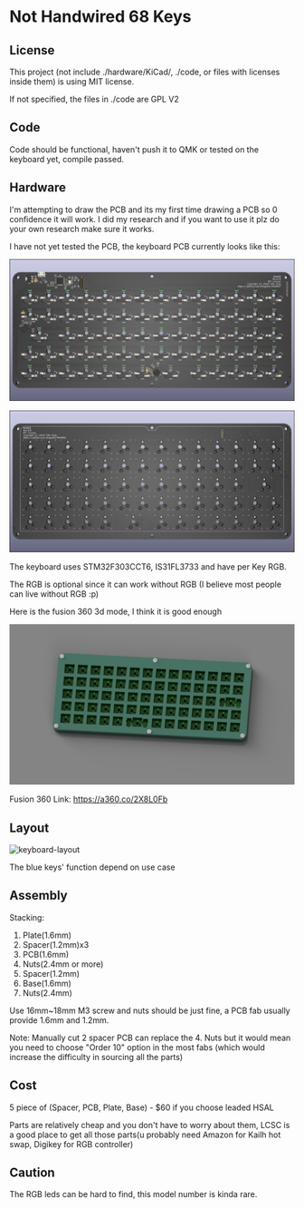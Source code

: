 # Not Handwired 68 Keys

## License

This project (not include ./hardware/KiCad/, ./code, or files with licenses inside them) is using MIT license.

If not specified, the files in ./code are GPL V2

## Code

Code should be functional, haven't push it to QMK or tested on the keyboard yet, compile passed.

## Hardware

I'm attempting to draw the PCB and its my first time drawing a PCB so 0 confidence it will work. I did my research and if you want to use it plz do your own research make sure it works.

I have not yet tested the PCB, the keyboard PCB currently looks like this:

![PCB_Front](./picture/PCB_Front.png)


![PCB_Back](./picture/PCB_back.png)

The keyboard uses STM32F303CCT6, IS31FL3733 and have per Key RGB. 

The RGB is optional since it can work without RGB (I believe most people can live without RGB :p)

Here is the fusion 360 3d mode, I think it is good enough

![PCB_Front](.\picture\Assembly.png)

Fusion 360 Link: https://a360.co/2X8L0Fb

## Layout

![keyboard-layout](./picture/keyboard-layout.png)

The blue keys' function depend on use case

## Assembly

Stacking: 

1. Plate(1.6mm)
2. Spacer(1.2mm)x3
3. PCB(1.6mm)
4. Nuts(2.4mm or more)
5. Spacer(1.2mm)
6. Base(1.6mm)
7. Nuts(2.4mm)

Use 16mm~18mm M3 screw and nuts should be just fine, a PCB fab usually provide 1.6mm and 1.2mm.

Note: Manually cut 2 spacer PCB can replace the 4. Nuts but it would mean you need to choose "Order 10" option in the most fabs (which would increase the difficulty in sourcing all the parts)

## Cost

5 piece of (Spacer, PCB, Plate, Base) - $60 if you choose leaded HSAL

Parts are relatively cheap and you don't have to worry about them, LCSC is a good place to get all those parts(u probably need Amazon for Kailh hot swap, Digikey for RGB controller)



## Caution

The RGB leds can be hard to find, this model number is kinda rare.